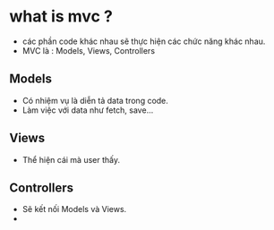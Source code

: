 # what is mvc ?
- các phần code khác nhau sẽ thực hiện các chức năng khác nhau.
- MVC là : Models, Views, Controllers

## Models
- Có nhiệm vụ là diễn tả data trong code.
- Làm việc với data như fetch, save...


## Views
- Thể hiện cái mà user thấy.


## Controllers
- Sẽ kết nối Models và Views.
- 
